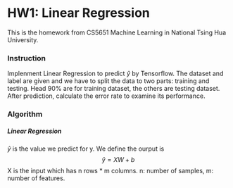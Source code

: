 # HW1: Linear Regression
This is the homework from CS5651 Machine Learning in National Tsing Hua University.

### Instruction
Implenment Linear Regression to predict $\hat{y}$ by Tensorflow. The dataset and label are given and we have to split the data to two parts: training and testing. Head 90% are for training dataset, the others are testing dataset. After prediction, calculate the error rate to examine its performance.

### Algorithm
##### Linear Regression
$\hat{y}$ is the value we predict for y. We define the ourput is 
$$\hat{y}=XW+b$$ 
X is the input which has n rows * m columns. n: number of samples, m: number of features.

